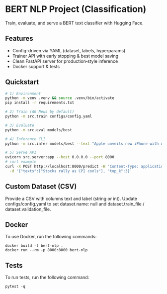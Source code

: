 # BERT NLP Project (Classification)

Train, evaluate, and serve a BERT text classifier with Hugging Face.

## Features
- Config-driven via YAML (dataset, labels, hyperparams)
- Trainer API with early stopping & best model saving
- Clean FastAPI server for production‑style inference
- Docker support & tests

## Quickstart
```bash
# 1) Environment
python -m venv .venv && source .venv/bin/activate
pip install -r requirements.txt

# 2) Train (AG News by default)
python -m src.train configs/config.yaml

# 3) Evaluate
python -m src.eval models/best

# 4) Inference CLI
python -m src.infer models/best --text "Apple unveils new iPhone with AI features"

# 5) Serve API
uvicorn src.server:app --host 0.0.0.0 --port 8000
# curl example
curl -X POST http://localhost:8000/predict -H 'Content-Type: application/json' \
  -d '{"texts":["Stocks rally as CPI cools"], "top_k":3}'
```

## Custom Dataset (CSV)
Provide a CSV with columns text and label (string or int). Update configs/config.yaml to set dataset.name: null and dataset.train_file / dataset.validation_file.

## Docker 
To use Docker, run the following commands:
```
docker build -t bert-nlp .
docker run --rm -p 8000:8000 bert-nlp
```

## Tests 
To run tests, run the following command:
```
pytest -q
```



